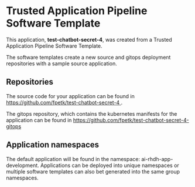 # Trusted Application Pipeline Software Template

This application, **test-chatbot-secret-4**, was created from a Trusted Application Pipeline Software Template.

The software templates create a new source and gitops deployment repositories with a sample source application. 

## Repositories

The source code for your application can be found in [https://github.com/fpetk/test-chatbot-secret-4 ](https://github.com/fpetk/test-chatbot-secret-4 ).
 
The gitops repository, which contains the kubernetes manifests for the application can be found in 
[https://github.com/fpetk/test-chatbot-secret-4-gitops ](https://github.com/fpetk/test-chatbot-secret-4-gitops ) 

## Application namespaces 

The default application will be found in the namespace: ai-rhdh-app-development. Applications can be deployed into unique namespaces or multiple software templates can also bet generated into the same group namespaces.  